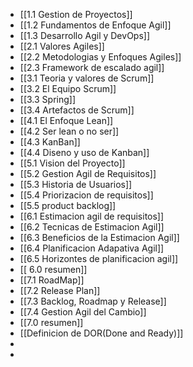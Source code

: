 - [[1.1 Gestion de Proyectos]]
- [[1.2 Fundamentos de Enfoque Agil]]
- [[1.3 Desarrollo Agil y DevOps]]
- [[2.1 Valores Agiles]]
- [[2.2 Metodologias y Enfoques Agiles]]
- [[2.3 Framework de escalado agil]]
- [[3.1 Teoria y valores de Scrum]]
- [[3.2 El Equipo Scrum]]
- [[3.3 Spring]]
- [[3.4 Artefactos de Scrum]]
- [[4.1 El Enfoque Lean]]
- [[4.2 Ser lean o no ser]]
- [[4.3 KanBan]]
- [[4.4 Diseno y uso de Kanban]]
- [[5.1 Vision del Proyecto]]
- [[5.2 Gestion Agil de Requisitos]]
- [[5.3 Historia de Usuarios]]
- [[5.4 Priorizacion de requisitos]]
- [[5.5 product backlog]]
- [[6.1 Estimacion agil de requisitos]]
- [[6.2 Tecnicas de Estimacion Agil]]
- [[6.3 Beneficios de la Estimacion Agil]]
- [[6.4 Planificacion Adapativa Agil]]
- [[6.5 Horizontes de planificacion agil]]
- [[ 6.0 resumen]]
- [[7.1 RoadMap]]
- [[7.2 Release Plan]]
- [[7.3 Backlog, Roadmap y Release]]
- [[7.4 Gestion Agil del Cambio]]
- [[7.0 resumen]]
- [[Definicion de DOR(Done and Ready)]]
-
-